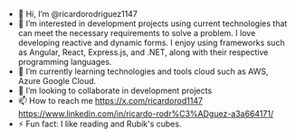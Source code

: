 - 👋 Hi, I’m @ricardorodriguez1147
- 👀 I’m interested in development projects using current technologies that can meet the necessary requirements to solve a problem.
 I love developing reactive and dynamic forms. I enjoy using frameworks such as Angular, React, Express.js, and .NET, along with their respective programming languages.
- 🌱 I’m currently learning technologies and tools cloud such as AWS, Azure Google Cloud.
- 💞️ I’m looking to collaborate in development projects
- 📫 How to reach me https://x.com/ricardorod1147    https://www.linkedin.com/in/ricardo-rodr%C3%ADguez-a3a664171/
- ⚡ Fun fact: I like reading and Rubik's cubes.

<!---
ricardorodriguez1147/ricardorodriguez1147 is a ✨ special ✨ repository because its `README.md` (this file) appears on your GitHub profile.
You can click the Preview link to take a look at your changes.
--->

